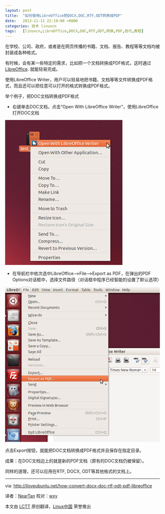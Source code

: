 ```yaml
---
layout: post
title:	"如何使用LibreOffice把DOCX,DOC,RTF,ODT转换成PDF"
date:	2013-11-11 22:19:00 +0800 
categories:	技术 linuxcn 
tags:	[linuxcn,LibreOffice,DOCX,DOC,RTF,ODT,转换,PDF,技巧,教程]
---
```



在学校、公司、政府，或者是在网页传播的书籍、文档、报告、教程等等文档均被封装成各种格式。


有时候，会有某一些特定的需求，比如把一个文档转换成PDF格式，这时通过[LibreOffice](http://www.libreoffice.org/). 就能轻易完成。


使用LibreOffice Writer，用户可以轻易地把书籍、文档等等文件转换成PDF格式，而且还可以把任意可以打开的格式转换成PDF格式。


举个例子，把DOC文档转换成PDF格式


* 右键单击DOC文档，点击“Open With LibreOffice Writer”，使用LibreOffice打开DOC文档


![](/Asserts/Images/album/201311/11/2131111o1k9ik3ibey7eae.png)


* 在导航栏中依次选中LibreOffice-->File-->Export as PDF，在弹出的PDF Options对话框中，选择文件路径（对话框中程序已经智能的设置了默认选项）


![](/Asserts/Images/album/201311/11/21311343xkjkxuyh5jcyjb.png)


点击Export按钮，就能把DOC文档转换成PDF格式并且保存在指定目录。


成果：在DOC文档边上的就是新的PDF文档（原有的DOC文档仍被保留）。


同样的道理，还可以应用在RTF, DOCX, ODT等其他格式的文档上。




---


via: <http://iloveubuntu.net/how-convert-docx-doc-rtf-odt-pdf-libreoffice>


译者：[NearTan](https://github.com/NearTan) 校对：[wxy](https://github.com/wxy)


本文由 [LCTT](https://github.com/LCTT/TranslateProject) 原创翻译，[Linux中国](http://linux.cn/) 荣誉推出
